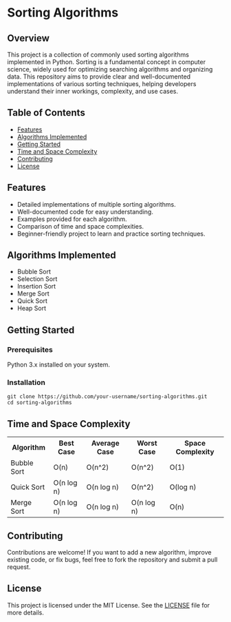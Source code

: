 

<h1>Sorting Algorithms</h1>

<h2>Overview</h2>
<p>This project is a collection of commonly used sorting algorithms implemented in Python. Sorting is a fundamental concept in computer science, widely used for optimizing searching algorithms and organizing data. This repository aims to provide clear and well-documented implementations of various sorting techniques, helping developers understand their inner workings, complexity, and use cases.</p>

<h2>Table of Contents</h2>
<ul>
    <li><a href="#features">Features</a></li>
    <li><a href="#algorithms-implemented">Algorithms Implemented</a></li>
    <li><a href="#getting-started">Getting Started</a></li>
    <li><a href="#time-and-space-complexity">Time and Space Complexity</a></li>
    <li><a href="#contributing">Contributing</a></li>
    <li><a href="#license">License</a></li>
</ul>

<h2 id="features">Features</h2>
<ul>
    <li>Detailed implementations of multiple sorting algorithms.</li>
    <li>Well-documented code for easy understanding.</li>
    <li>Examples provided for each algorithm.</li>
    <li>Comparison of time and space complexities.</li>
    <li>Beginner-friendly project to learn and practice sorting techniques.</li>
</ul>

<h2 id="algorithms-implemented">Algorithms Implemented</h2>
<ul>
    <li>Bubble Sort</li>
    <li>Selection Sort</li>
    <li>Insertion Sort</li>
    <li>Merge Sort</li>
    <li>Quick Sort</li>
    <li>Heap Sort</li>
 
</ul>

<h2 id="getting-started">Getting Started</h2>
<h3>Prerequisites</h3>
<p>Python 3.x installed on your system.</p>

<h3>Installation</h3>
<pre><code>git clone https://github.com/your-username/sorting-algorithms.git
cd sorting-algorithms</code></pre>


<h2 id="time-and-space-complexity">Time and Space Complexity</h2>
<table>
    <tr>
        <th>Algorithm</th>
        <th>Best Case</th>
        <th>Average Case</th>
        <th>Worst Case</th>
        <th>Space Complexity</th>
    </tr>
    <tr>
        <td>Bubble Sort</td>
        <td>O(n)</td>
        <td>O(n^2)</td>
        <td>O(n^2)</td>
        <td>O(1)</td>
    </tr>
    <tr>
        <td>Quick Sort</td>
        <td>O(n log n)</td>
        <td>O(n log n)</td>
        <td>O(n^2)</td>
        <td>O(log n)</td>
    </tr>
    <tr>
        <td>Merge Sort</td>
        <td>O(n log n)</td>
        <td>O(n log n)</td>
        <td>O(n log n)</td>
        <td>O(n)</td>
    </tr>
</table>

<h2 id="contributing">Contributing</h2>
<p>Contributions are welcome! If you want to add a new algorithm, improve existing code, or fix bugs, feel free to fork the repository and submit a pull request.</p>

<h2 id="license">License</h2>
<p>This project is licensed under the MIT License. See the <a href="#">LICENSE</a> file for more details.</p>

</body>
</html>
